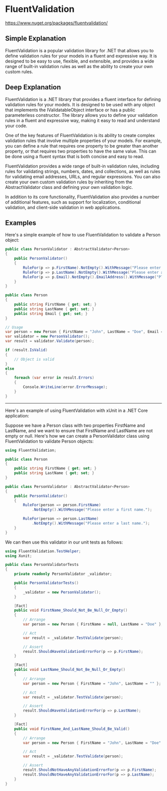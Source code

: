 # FluentValidation

https://www.nuget.org/packages/fluentvalidation/

## Simple Explanation

FluentValidation is a popular validation library for .NET that allows you to define validation rules for your models in a fluent and expressive way. It is designed to be easy to use, flexible, and extensible, and provides a wide range of built-in validation rules as well as the ability to create your own custom rules.

## Deep Explanation

FluentValidation is a .NET library that provides a fluent interface for defining validation rules for your models. It is designed to be used with any object that implements the IValidatableObject interface or has a public parameterless constructor. The library allows you to define your validation rules in a fluent and expressive way, making it easy to read and understand your code.

One of the key features of FluentValidation is its ability to create complex validation rules that involve multiple properties of your models. For example, you can define a rule that requires one property to be greater than another property, or that requires two properties to have the same value. This can be done using a fluent syntax that is both concise and easy to read.

FluentValidation provides a wide range of built-in validation rules, including rules for validating strings, numbers, dates, and collections, as well as rules for validating email addresses, URLs, and regular expressions. You can also create your own custom validation rules by inheriting from the AbstractValidator<T> class and defining your own validation logic.

In addition to its core functionality, FluentValidation also provides a number of additional features, such as support for localization, conditional validation, and client-side validation in web applications.

## Examples

Here's a simple example of how to use FluentValidation to validate a Person object:

```C#
public class PersonValidator : AbstractValidator<Person>
{
    public PersonValidator()
    {
        RuleFor(p => p.FirstName).NotEmpty().WithMessage("Please enter a first name.");
        RuleFor(p => p.LastName).NotEmpty().WithMessage("Please enter a last name.");
        RuleFor(p => p.Email).NotEmpty().EmailAddress().WithMessage("Please enter a valid email address.");
    }
}

public class Person
{
    public string FirstName { get; set; }
    public string LastName { get; set; }
    public string Email { get; set; }
}

// Usage
var person = new Person { FirstName = "John", LastName = "Doe", Email = "johndoe@example.com" };
var validator = new PersonValidator();
var result = validator.Validate(person);

if (result.IsValid)
{
    // Object is valid
}
else
{
    foreach (var error in result.Errors)
    {
        Console.WriteLine(error.ErrorMessage);
    }
}
```

---

Here's an example of using FluentValidation with xUnit in a .NET Core application:

Suppose we have a Person class with two properties FirstName and LastName, and we want to ensure that FirstName and LastName are not empty or null. Here's how we can create a PersonValidator class using FluentValidation to validate Person objects:

```C#
using FluentValidation;

public class Person
{
    public string FirstName { get; set; }
    public string LastName { get; set; }
}

public class PersonValidator : AbstractValidator<Person>
{
    public PersonValidator()
    {
        RuleFor(person => person.FirstName)
            .NotEmpty().WithMessage("Please enter a first name.");

        RuleFor(person => person.LastName)
            .NotEmpty().WithMessage("Please enter a last name.");
    }
}
```

We can then use this validator in our unit tests as follows:

```C#
using FluentValidation.TestHelper;
using Xunit;

public class PersonValidatorTests
{
    private readonly PersonValidator _validator;

    public PersonValidatorTests()
    {
        _validator = new PersonValidator();
    }

    [Fact]
    public void FirstName_Should_Not_Be_Null_Or_Empty()
    {
        // Arrange
        var person = new Person { FirstName = null, LastName = "Doe" };

        // Act
        var result = _validator.TestValidate(person);

        // Assert
        result.ShouldHaveValidationErrorFor(p => p.FirstName);
    }

    [Fact]
    public void LastName_Should_Not_Be_Null_Or_Empty()
    {
        // Arrange
        var person = new Person { FirstName = "John", LastName = "" };

        // Act
        var result = _validator.TestValidate(person);

        // Assert
        result.ShouldHaveValidationErrorFor(p => p.LastName);
    }

    [Fact]
    public void FirstName_And_LastName_Should_Be_Valid()
    {
        // Arrange
        var person = new Person { FirstName = "John", LastName = "Doe" };

        // Act
        var result = _validator.TestValidate(person);

        // Assert
        result.ShouldNotHaveAnyValidationErrorFor(p => p.FirstName);
        result.ShouldNotHaveAnyValidationErrorFor(p => p.LastName);
    }
}
```